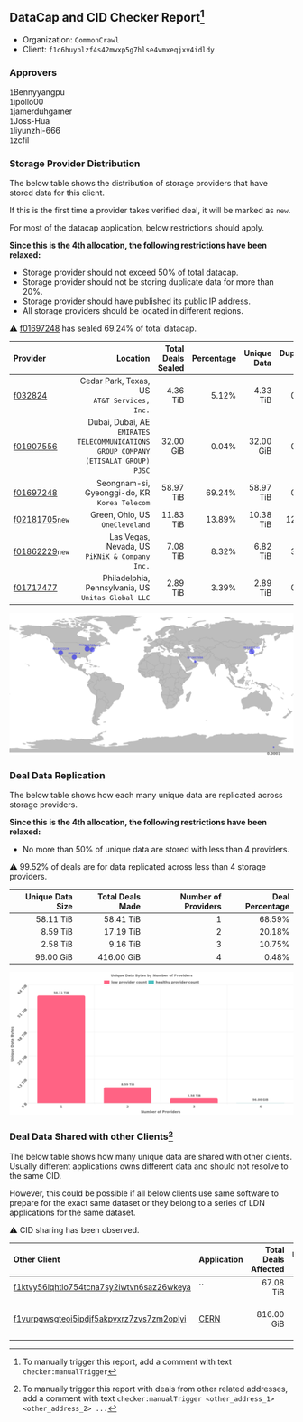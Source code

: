 ## DataCap and CID Checker Report[^1]
 - Organization: `CommonCrawl`
 - Client: `f1c6huyblzf4s42mwxp5g7hlse4vmxeqjxv4idldy`
### Approvers
`1`Bennyyangpu<br/>`1`ipollo00<br/>`1`jamerduhgamer<br/>`1`Joss-Hua<br/>`1`liyunzhi-666<br/>`1`zcfil

### Storage Provider Distribution
The below table shows the distribution of storage providers that have stored data for this client.

If this is the first time a provider takes verified deal, it will be marked as `new`.

For most of the datacap application, below restrictions should apply.

**Since this is the 4th allocation, the following restrictions have been relaxed:**
 - Storage provider should not exceed 50% of total datacap.
 - Storage provider should not be storing duplicate data for more than 20%.
 - Storage provider should have published its public IP address.
 - All storage providers should be located in different regions.

⚠️ [f01697248](https://filfox.info/en/address/f01697248) has sealed 69.24% of total datacap.

| Provider                                                    |                                                                               Location | Total Deals Sealed | Percentage | Unique Data | Duplicate Deals |
| :---------------------------------------------------------- | -------------------------------------------------------------------------------------: | -----------------: | ---------: | ----------: | --------------: |
| [f032824](https://filfox.info/en/address/f032824)           |                                        Cedar Park, Texas, US<br/>`AT&T Services, Inc.` |           4.36 TiB |      5.12% |    4.33 TiB |           0.72% |
| [f01907556](https://filfox.info/en/address/f01907556)       | Dubai, Dubai, AE<br/>`EMIRATES TELECOMMUNICATIONS GROUP COMPANY (ETISALAT GROUP) PJSC` |          32.00 GiB |      0.04% |   32.00 GiB |           0.00% |
| [f01697248](https://filfox.info/en/address/f01697248)       |                                       Seongnam-si, Gyeonggi-do, KR<br/>`Korea Telecom` |          58.97 TiB |     69.24% |   58.97 TiB |           0.00% |
| [f02181705](https://filfox.info/en/address/f02181705)`new`  |                                                     Green, Ohio, US<br/>`OneCleveland` |          11.83 TiB |     13.89% |   10.38 TiB |          12.29% |
| [f01862229](https://filfox.info/en/address/f01862229)`new`  |                                      Las Vegas, Nevada, US<br/>`PiKNiK & Company Inc.` |           7.08 TiB |      8.32% |    6.82 TiB |           3.75% |
| [f01717477](https://filfox.info/en/address/f01717477)       |                                 Philadelphia, Pennsylvania, US<br/>`Unitas Global LLC` |           2.89 TiB |      3.39% |    2.89 TiB |           0.00% |

<img src="https://raw.githubusercontent.com/data-preservation-programs/filplus-checker-assets/main/filecoin-project/filecoin-plus-large-datasets/issues/1724/1691287824202.png"/>

### Deal Data Replication
The below table shows how each many unique data are replicated across storage providers.


**Since this is the 4th allocation, the following restrictions have been relaxed:**
- No more than 50% of unique data are stored with less than 4 providers.

⚠️ 99.52% of deals are for data replicated across less than 4 storage providers.

| Unique Data Size | Total Deals Made | Number of Providers | Deal Percentage |
| ---------------: | ---------------: | ------------------: | --------------: |
|        58.11 TiB |        58.41 TiB |                   1 |          68.59% |
|         8.59 TiB |        17.19 TiB |                   2 |          20.18% |
|         2.58 TiB |         9.16 TiB |                   3 |          10.75% |
|        96.00 GiB |       416.00 GiB |                   4 |           0.48% |

<img src="https://raw.githubusercontent.com/data-preservation-programs/filplus-checker-assets/main/filecoin-project/filecoin-plus-large-datasets/issues/1724/1691287825312.png"/>

### Deal Data Shared with other Clients[^3]
The below table shows how many unique data are shared with other clients.
Usually different applications owns different data and should not resolve to the same CID.

However, this could be possible if all below clients use same software to prepare for the exact same dataset or they belong to a series of LDN applications for the same dataset.

⚠️ CID sharing has been observed.

| Other Client                                                                                                          | Application                                                                          | Total Deals Affected | Unique CIDs | Approvers                                                          |
| :-------------------------------------------------------------------------------------------------------------------- | :----------------------------------------------------------------------------------- | -------------------: | ----------: | :----------------------------------------------------------------- |
| [f1ktvy56lqhtlo754tcna7sy2iwtvn6saz26wkeya](https://filfox.info/en/address/f1ktvy56lqhtlo754tcna7sy2iwtvn6saz26wkeya) | ``                                                                                   |            67.08 TiB |       2,157 | Unknown                                                            |
| [f1vurpgwsgteoi5ipdjf5akpvxrz7zvs7zm2oplyi](https://filfox.info/en/address/f1vurpgwsgteoi5ipdjf5akpvxrz7zvs7zm2oplyi) | [CERN](https://github.com/filecoin-project/filecoin-plus-large-datasets/issues/1563) |           816.00 GiB |          21 | `1`cryptowhizzard<br/>`1`jamerduhgamer<br/>`1`s0nik42<br/>`1`zcfil |

[^1]: To manually trigger this report, add a comment with text `checker:manualTrigger`

[^2]: Deals from those addresses are combined into this report as they are specified with `checker:manualTrigger`

[^3]: To manually trigger this report with deals from other related addresses, add a comment with text `checker:manualTrigger <other_address_1> <other_address_2> ...`
